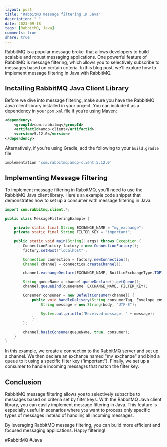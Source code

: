 ```yaml
---
layout: post
title: "RabbitMQ message filtering in Java"
description: " "
date: 2023-09-18
tags: [RabbitMQ, Java]
comments: true
share: true
---
```


RabbitMQ is a popular message broker that allows developers to build scalable and robust messaging applications. One powerful feature of RabbitMQ is message filtering, which allows you to selectively subscribe to messages based on certain criteria. In this blog post, we'll explore how to implement message filtering in Java with RabbitMQ.

## Installing RabbitMQ Java Client Library

Before we dive into message filtering, make sure you have the RabbitMQ Java client library installed in your project. You can include it as a dependency in your `pom.xml` file if you're using Maven:

```xml
<dependency>
    <groupId>com.rabbitmq</groupId>
    <artifactId>amqp-client</artifactId>
    <version>5.12.0</version>
</dependency>
```

Alternatively, if you're using Gradle, add the following to your `build.gradle` file:

```gradle
implementation 'com.rabbitmq:amqp-client:5.12.0'
```

## Implementing Message Filtering

To implement message filtering in RabbitMQ, you'll need to use the RabbitMQ Java client library. Here's an example code snippet that demonstrates how to set up a consumer with message filtering in Java:

```java
import com.rabbitmq.client.*;

public class MessageFilteringExample {

    private static final String EXCHANGE_NAME = "my_exchange";
    private static final String FILTER_KEY = "important";

    public static void main(String[] args) throws Exception {
        ConnectionFactory factory = new ConnectionFactory();
        factory.setHost("localhost");

        Connection connection = factory.newConnection();
        Channel channel = connection.createChannel();

        channel.exchangeDeclare(EXCHANGE_NAME, BuiltinExchangeType.TOPIC);

        String queueName = channel.queueDeclare().getQueue();
        channel.queueBind(queueName, EXCHANGE_NAME, FILTER_KEY);

        Consumer consumer = new DefaultConsumer(channel) {
            public void handleDelivery(String consumerTag, Envelope envelope, AMQP.BasicProperties properties, byte[] body) {
                String message = new String(body, "UTF-8");

                System.out.println("Received message: " + message);
            }
        };

        channel.basicConsume(queueName, true, consumer);
    }
}
```

In this example, we create a connection to the RabbitMQ server and set up a channel. We then declare an exchange named "my_exchange" and bind a queue to it using a specific filter key ("important"). Finally, we set up a consumer to handle incoming messages that match the filter key.

## Conclusion

RabbitMQ message filtering allows you to selectively subscribe to messages based on criteria set by filter keys. With the RabbitMQ Java client library, you can easily implement message filtering in Java. This feature is especially useful in scenarios where you want to process only specific types of messages instead of handling all incoming messages.

By leveraging RabbitMQ message filtering, you can build more efficient and focused messaging applications. Happy filtering!

#RabbitMQ #Java